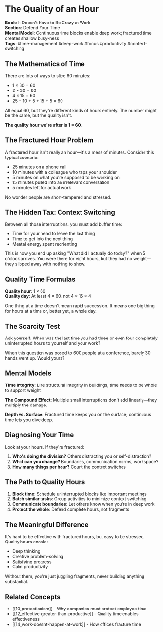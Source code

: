 # The Quality of an Hour

**Book**: It Doesn't Have to Be Crazy at Work  
**Section**: Defend Your Time  
**Mental Model**: Continuous time blocks enable deep work; fractured time creates shallow busy-ness  
**Tags**: #time-management #deep-work #focus #productivity #context-switching

## The Mathematics of Time

There are lots of ways to slice 60 minutes:
- 1 × 60 = 60
- 2 × 30 = 60  
- 4 × 15 = 60
- 25 + 10 + 5 + 15 + 5 = 60

All equal 60, but they're different kinds of hours entirely. The number might be the same, but the quality isn't.

**The quality hour we're after is 1 × 60.**

## The Fractured Hour Problem

A fractured hour isn't really an hour—it's a mess of minutes. Consider this typical scenario:
- 25 minutes on a phone call
- 10 minutes with a colleague who taps your shoulder
- 5 minutes on what you're supposed to be working on
- 15 minutes pulled into an irrelevant conversation
- 5 minutes left for actual work

No wonder people are short-tempered and stressed.

## The Hidden Tax: Context Switching

Between all those interruptions, you must add buffer time:
- Time for your head to leave the last thing
- Time to get into the next thing
- Mental energy spent reorienting

This is how you end up asking "What did I actually do today?" when 5 o'clock arrives. You were there for eight hours, but they had no weight—they slipped away with nothing to show.

## Quality Time Formulas

**Quality hour**: 1 × 60  
**Quality day**: At least 4 × 60, not 4 × 15 × 4

One thing at a time doesn't mean rapid succession. It means one big thing for hours at a time or, better yet, a whole day.

## The Scarcity Test

Ask yourself: When was the last time you had three or even four completely uninterrupted hours to yourself and your work?

When this question was posed to 600 people at a conference, barely 30 hands went up. Would yours?

## Mental Models

**Time Integrity**: Like structural integrity in buildings, time needs to be whole to support weight.

**The Compound Effect**: Multiple small interruptions don't add linearly—they multiply the damage.

**Depth vs. Surface**: Fractured time keeps you on the surface; continuous time lets you dive deep.

## Diagnosing Your Time

Look at your hours. If they're fractured:
1. **Who's doing the division?** Others distracting you or self-distraction?
2. **What can you change?** Boundaries, communication norms, workspace?
3. **How many things per hour?** Count the context switches

## The Path to Quality Hours

1. **Block time**: Schedule uninterrupted blocks like important meetings
2. **Batch similar tasks**: Group activities to minimize context switching  
3. **Communicate boundaries**: Let others know when you're in deep work
4. **Protect the whole**: Defend complete hours, not fragments

## The Meaningful Difference

It's hard to be effective with fractured hours, but easy to be stressed. Quality hours enable:
- Deep thinking
- Creative problem-solving
- Satisfying progress
- Calm productivity

Without them, you're just juggling fragments, never building anything substantial.

## Related Concepts
- [[10_protectionism]] - Why companies must protect employee time
- [[12_effective-greater-than-productive]] - Quality time enables effectiveness
- [[14_work-doesnt-happen-at-work]] - How offices fracture time